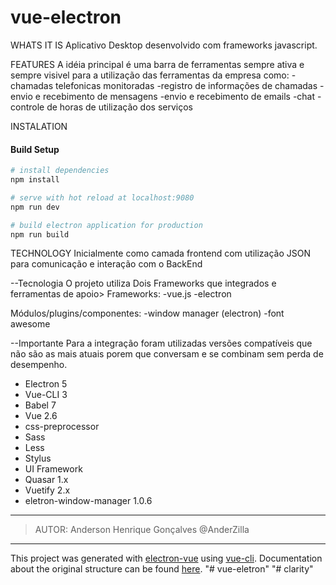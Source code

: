# vue-electron

WHATS IT IS
Aplicativo Desktop desenvolvido com frameworks javascript.

FEATURES
A idéia principal é uma barra de ferramentas sempre ativa e sempre visivel para a utilização das ferramentas da empresa como:
-chamadas telefonicas monitoradas
-registro de informações de chamadas
-envio e recebimento de mensagens 
-envio e recebimento de emails
-chat
-controle de horas de utilização dos serviços

INSTALATION
#### Build Setup

``` bash
# install dependencies
npm install

# serve with hot reload at localhost:9080
npm run dev

# build electron application for production
npm run build
```
TECHNOLOGY
Inicialmente como camada frontend com utilização JSON para comunicação e interação com o BackEnd

--Tecnologia
O projeto utiliza Dois Frameworks que integrados e ferramentas de apoio>
Frameworks:
-vue.js
-electron

Módulos/plugins/componentes:
-window manager (electron)
-font awesome

--Importante
Para a integração foram utilizadas versões compatíveis que não são as mais atuais porem que conversam e se combinam sem perda de desempenho.
- Electron 5
- Vue-CLI 3
- Babel 7
- Vue 2.6
- css-preprocessor
- Sass
- Less
- Stylus
- UI Framework
- Quasar 1.x
- Vuetify 2.x
- eletron-window-manager 1.0.6

---

>AUTOR: Anderson Henrique Gonçalves @AnderZilla 

---
This project was generated with [electron-vue](https://github.com/SimulatedGREG/electron-vue) using [vue-cli](https://github.com/vuejs/vue-cli). Documentation about the original structure can be found [here](https://simulatedgreg.gitbooks.io/electron-vue/content/index.html).
"# vue-eletron" 
"# clarity" 
